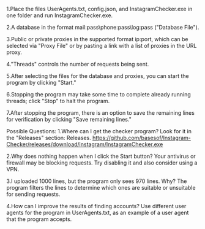 1.Place the files UserAgents.txt, config.json, and InstagramChecker.exe in one folder and run InstagramChecker.exe.

2.A database in the format mail:pass\phone:pass\log:pass ("Database File").

3.Public or private proxies in the supported format ip:port, which can be selected via "Proxy File" or by pasting a link with a list of proxies in the URL proxy.

4."Threads" controls the number of requests being sent.

5.After selecting the files for the database and proxies, you can start the program by clicking "Start."

6.Stopping the program may take some time to complete already running threads; click "Stop" to halt the program.

7.After stopping the program, there is an option to save the remaining lines for verification by clicking "Save remaining lines."

Possible Questions:
1.Where can I get the checker program? Look for it in the "Releases" section: Releases. https://github.com/basesof/Instagram-Checker/releases/download/instagram/InstagramChecker.exe

2.Why does nothing happen when I click the Start button? Your antivirus or firewall may be blocking requests. Try disabling it and also consider using a VPN.

3.I uploaded 1000 lines, but the program only sees 970 lines. Why? The program filters the lines to determine which ones are suitable or unsuitable for sending requests.

4.How can I improve the results of finding accounts? Use different user agents for the program in UserAgents.txt, as an example of a user agent that the program accepts.
